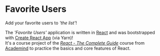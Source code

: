 # Favorite Users

Add your favorite users to _'the list'_!

The _'Favorite Users'_ application is written in [React](https://reactjs.org/) and was bootstrapped with [Create React App](https://github.com/facebook/create-react-app) (via Yarn)!<br />
It's a course project of the _[React - The Complete Guide](https://www.udemy.com/course/react-the-complete-guide-incl-redux/)_ course from [Academind](https://academind.com) to practice the basics and core features of React.
